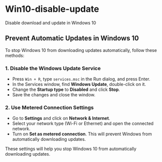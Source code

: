 # Win10-disable-update
Disable download and update in Windows 10 

## Prevent Automatic Updates in Windows 10

To stop Windows 10 from downloading updates automatically, follow these methods:

### 1. Disable the Windows Update Service
- Press `Win + R`, type `services.msc` in the Run dialog, and press Enter.
- In the Services window, find **Windows Update**, double-click on it.
- Change the **Startup type** to **Disabled** and click **Stop**.
- Save the changes and close the window.

### 2. Use Metered Connection Settings
- Go to **Settings** and click on **Network & Internet**.
- Select your network type (Wi-Fi or Ethernet) and open the connected network.
- Turn on **Set as metered connection**. This will prevent Windows from automatically downloading updates.

These settings will help you stop Windows 10 from automatically downloading updates.
